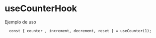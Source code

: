 # useCounterHook

Ejemplo de uso
```
  const { counter , increment, decrement, reset } = useCounter(1);
```